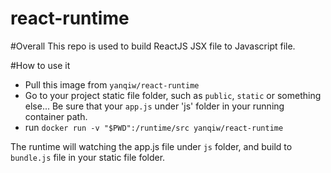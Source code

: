 react-runtime
====

#Overall
This repo is used to build ReactJS JSX file to Javascript file. 

#How to use it
 - Pull this image from `yanqiw/react-runtime`
 - Go to your project static file folder, such as `public`, `static` or something else... Be sure that your `app.js` under 'js' folder in your running container path.
 - run `docker run -v "$PWD":/runtime/src yanqiw/react-runtime`

The runtime will watching the app.js file under `js` folder, and build to `bundle.js` file in your static file folder.
